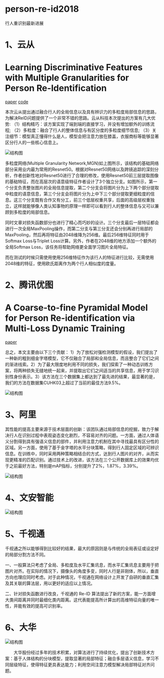 # person-re-id2018
行人重识别最新进展
# 1、云从
# Learning Discriminative Features with Multiple Granularities for Person Re-Identification
[paper](https://arxiv.org/pdf/1804.01438.pdf)
[code](https://github.com/Gavin666Github/reid-mgn)

   本次云从提出通过融合行人的全局信息以及具有辨识力的多粒度局部信息的思路，为解决ReID问题提供了一个非常不错的思路。云从科技本次提出的方案有几大优势:
（1）结构精巧：该方案实现了端到端的直接学习，并没有增加额外的训练流程;
（2）多粒度：融合了行人的整体信息与有区分度的多粒度细节信息;
（3）关注细节：模型真正懂得什么是人，模型会把注意力放在膝盖，衣服商标等能够显著区分行人的一些核心信息上。

![结构图](https://github.com/ZhangYK124/person-re-id2018/blob/master/img2.jpg)

   多粒度网络(Multiple Granularity Network,MGN)如上图所示，该结构的基础网络部分采用业内最为常用的Resnet50。根据对Resnet50网络以及跨镜追踪的深刻分析，作者创新性地对Resnet50进行了合理的修改，使用Resnet50前三层提取图像的基础特征，而在高层次的语意级特征作者设计了3个独立分支。如图所示，第一个分支负责整张图片的全局信息提取，第二个分支会将图片分为上下两个部分提取中粒度的语意信息，第三个分支会将图片分为上中下三个部分提取更细粒度的信息。这三个分支既有合作又有分工，前三个低层权重共享，后面的高级层权重独立，这样就能够像人类认知事物的原理一样即可以看到行人的整体信息与又可以兼顾到多粒度的局部信息。

   同时文章对损失函数部分也进行了精心而巧妙的设计。三个分支最后一层特征都会进行一次全局MaxPooling操作，而第二分支与第三分支还会分别再进行局部的MaxPooling，然后再将特征由2048维降为256维。最后256维特征同时用于Softmax Loss与Triplet Loss计算。另外，作者在2048维的地方添加一个额外的全局Softmax Loss，该任务将帮助网络更全面学习图片全局特征。

   而在测试的时候只需使用使用256维特征作为该行人的特征进行比较，无需使用2048维的特征，使用欧氏距离作为两个行人相似度的度量。

# 2、腾讯优图
# A Coarse-to-fine Pyramidal Model for Person Re-identification via Multi-Loss Dynamic Training
[paper](https://arxiv.org/abs/1810.12193?context=cs)

总之，本文主要由以下三个贡献：
1）为了放松对强检测模型的假设，我们提出了一种新的粗到细金字塔模型，它不仅融合了局部和全局信息，而且整合了它们之间的渐进线索。2）为了最大限度地利用不同的损失，我们探索了一种动态训练方案，将两种损失无缝地统一起来，并提取出它们之间适当的共享信息，用于学习识别性身份表示。3）该方法在三个数据集上都达到了最先进的结果，最显著的是，我们的方法在数据集CUHK03上超过了当前的最佳方法9.5%。

![结构图](https://github.com/ZhangYK124/person-re-id2018/blob/master/img3.jpg)


# 3、阿里
其性能的提高主要来源于技术层面的创新：该团队通过局部信息的挖掘，致力于解决行人在识别过程中表观姿态变化剧烈，不容易对齐的问题。一方面，通过人体语义分割得到具有强语义信息的部件，并利用注意力机制在其中寻找最具有区分性的区域。另一方面，使用了基于金字塔的水平分块策略，得到行人固定区域的可辨识信息。在训练中，同时采用两种策略相结合的方式，达到行人图片的对齐，从而实现更精准的匹配识别。通过技术上的改进，该方法在三个公开数据库上的效果均优于之前最好方法，特别是mAP指标，分别提升了2%，1.87%，3.39%。

![结构图](https://github.com/ZhangYK124/person-re-id2018/blob/master/img4.jpg)


# 4、文安智能

![结构图](https://github.com/ZhangYK124/person-re-id2018/blob/master/img5.jpg)

# 5、千视通

千视通之所以能够得到比较好的结果，最大的原因则是与传统的全局表征或设定好的局部分割方法不同。

一、一般算法只考虑了全局、多粒度及水平汇集讯息，而水平汇集讯息主要用于把图片对齐。在实际的情况下，摄像头的角度多变，同时人行是非刚体，所以，垂直方向也理应同时考虑。对于此种情况，千视通在网络设计上开发了自研的垂直汇集及其关联的算法层，用以更好的适应以上情况。

二、针对损失函数进行改良，千视通的 Re-ID 算法提出了新的方案，能一方面增大类间距离并同时最细化类内距离。这代表能提高所计算出的高维特征向量的唯一性，并能有效的提高可识别率。

# 6、大华

![结构图](https://github.com/ZhangYK124/person-re-id2018/blob/master/img6.jpg)

　　大华股份经过多年的技术积累，对算法进行了持续优化，提出了创新技术方案：基于人体结构的分块模型，提取显著的局部特征；融合多层语义信息，学习不同层级特征，使得特征更具表达能力；利用空间注意力模型解决局部特征对齐问题。
